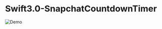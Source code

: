 # Swift3.0-SnapchatCountdownTimer
![Demo](https://cloud.githubusercontent.com/assets/10629988/20043237/6f492c50-a43e-11e6-81f3-99360a2f66fa.gif)
